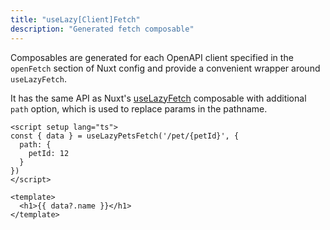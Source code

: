 ```yaml
---
title: "useLazy[Client]Fetch"
description: "Generated fetch composable"
---
```


Composables are generated for each OpenAPI client specified in the `openFetch` section of Nuxt config and provide a convenient wrapper around `useLazyFetch`. 

It has the same API as Nuxt's [useLazyFetch](https://nuxt.com/docs/api/composables/use-lazy-fetch) composable with additional `path` option, which is used to replace params in the pathname.

```vue
<script setup lang="ts">
const { data } = useLazyPetsFetch('/pet/{petId}', {
  path: {
    petId: 12
  }
})
</script>

<template>
  <h1>{{ data?.name }}</h1>
</template>
```

